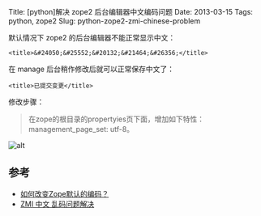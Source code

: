 Title: [python]解决 zope2 后台编辑器中文编码问题
Date: 2013-03-15
Tags: python, zope2
Slug: python-zope2-zmi-chinese-problem

默认情况下 zope2 的后台编辑器不能正常显示中文：

    <title>&#24050;&#25552;&#20132;&#21464;&#26356;</title>

在 manage 后台稍作修改后就可以正常保存中文了：

    <title>已提交变更</title>

修改步骤：

> 在zope的根目录的propertyies页下面，增加如下特性：management_page_set: utf-8。

![alt][img1]

## 参考

* [如何改变Zope默认的编码？][3]
* [ZMI 中文 乱码问题解决][4]


[img1]: /static/images/2013-3-zope2-chinese-01.png
[3]: http://comments.gmane.org/gmane.comp.web.zope.chinese/541
[4]: http://315ok.org/blogs/zmizhongwenluanmawentijiejue
